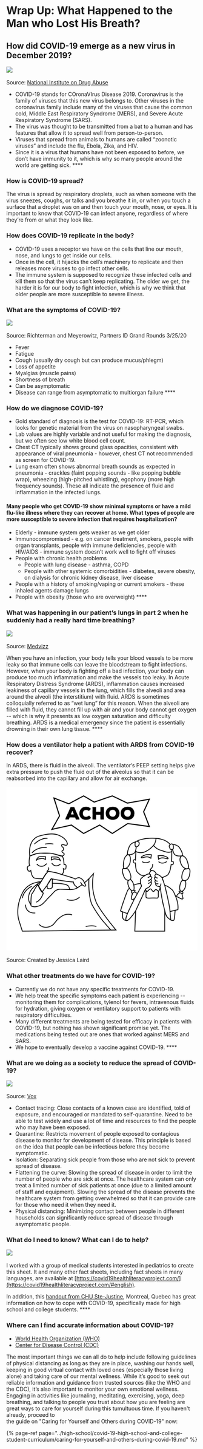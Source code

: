 # Wrap Up: What Happened to the Man who Lost His Breath?

## **How did COVID-19 emerge as a new virus in December 2019?** 

![](https://lh3.googleusercontent.com/9GrL9yUV709qEdWkINsoici4MNTYcHmdcGVL_3pybBxJJAfsNhg5wYt385gpgHYSKymo61WcbwpHsjvyVrBnpO2UD-gVuThwg5c5i6D71en2SIkEb9oRHmeLljQiNLttefc_z84j)

Source: [National Institute on Drug Abuse](https://d14rmgtrwzf5a.cloudfront.net/sites/default/files/animated-graphic-2019-ncov.jpg)

* COVID-19 stands for COronaVIrus Disease 2019. Coronavirus is the family of viruses that this new virus belongs to. Other viruses in the coronavirus family include many of the viruses that cause the common cold, Middle East Respiratory Syndrome \(MERS\), and Severe Acute Respiratory Syndrome \(SARS\).
* The virus was thought to be transmitted from a bat to a human and has features that allow it to spread well from person-to-person.
* Viruses that spread from animals to humans are called “zoonotic viruses” and include the flu, Ebola, Zika, and HIV. 
* Since it is a virus that humans have not been exposed to before, we don’t have immunity to it, which is why so many people around the world are getting sick. ****

### **How is COVID-19 spread?**

The virus is spread by respiratory droplets, such as when someone with the virus sneezes, coughs, or talks and you breathe it in, or when you touch a surface that a droplet was on and then touch your mouth, nose, or eyes. It is important to know that COVID-19 can infect anyone, regardless of where they’re from or what they look like.

### **How does COVID-19 replicate in the body?** 

* COVID-19 uses a receptor we have on the cells that line our mouth, nose, and lungs to get inside our cells. 
* Once in the cell, it hijacks the cell’s machinery to replicate and then releases more viruses to go infect other cells. 
* The immune system is supposed to recognize these infected cells and kill them so that the virus can’t keep replicating. The older we get, the harder it is for our body to fight infection, which is why we think that older people are more susceptible to severe illness. 

### **What are the symptoms of COVID-19?** 

![](https://lh3.googleusercontent.com/aszFNkv354uMeMKm7LXKhkoBvhWzkPk0LzTdPeo9LBUZIpa5S8xDHMCpRbj2grBA7l-7yu3lm_XJ1VxLa4HkhQW6YDDKdpx3v1wIBDcHf7pD82k28J_uUZsVrK7ZdcKFAXIFq7F2)

Source: Richterman and Meyerowitz, Partners ID Grand Rounds 3/25/20

* Fever
* Fatigue
* Cough \(usually dry cough but can produce mucus/phlegm\)
* Loss of appetite
* Myalgias \(muscle pains\) 
* Shortness of breath
* Can be asymptomatic 
* Disease can range from asymptomatic to multiorgan failure ****

### **How do we diagnose COVID-19?** 

* Gold standard of diagnosis is the test for COVID-19: RT-PCR, which looks for genetic material from the virus on nasopharyngeal swabs.
* Lab values are highly variable and not useful for making the diagnosis, but we often see low white blood cell count. 
* Chest CT typically shows ground glass opacities, consistent with appearance of viral pneumonia - however, chest CT not recommended as screen for COVID-19.
* Lung exam often shows abnormal breath sounds as expected in pneumonia - crackles \(faint popping sounds - like popping bubble wrap\), wheezing \(high-pitched whistling\), egophony \(more high frequency sounds\). These all indicate the presence of fluid and inflammation in the infected lungs.

#### Many people who get COVID-19 show minimal symptoms or have a mild flu-like illness where they can recover at home. What types of people are more susceptible to severe infection that requires hospitalization? 

* Elderly - immune system gets weaker as we get older 
* Immunocompromised - e.g. on cancer treatment, smokers, people with organ transplants, people with immune deficiencies, people with HIV/AIDS - immune system doesn’t work well to fight off viruses 
* People with chronic health problems
  * People with lung disease - asthma, COPD 
  * People with other systemic comorbidities - diabetes, severe obesity, on dialysis for chronic kidney disease, liver disease
* People with a history of smoking/vaping or current smokers - these inhaled agents damage lungs 
* People with obesity \(those who are overweight\) ****

### **What was happening in our patient’s lungs in part 2 when he suddenly had a really hard time breathing?**

![](https://lh6.googleusercontent.com/Ytmm6bFKqhD_F3nW-ZmF01sX2yak06zWmEYKH_NPMyp-GqX5iSQF5OlpB_vlGjgUCmkWTma0tFRuBc1uR-QfY7T5iyPZchqWpHOfpnnpEhAw_p0iL7nHiYl8zwVuvqrxpmIoJrR1)

Source: [Medvizz](https://i.ytimg.com/vi/KXw8LXKcmrw/maxresdefault.jpg) 

When you have an infection, your body tells your blood vessels to be more leaky so that immune cells can leave the bloodstream to fight infections. However, when your body is fighting off a bad infection, your body can produce too much inflammation and make the vessels too leaky. In Acute Respiratory Distress Syndrome \(ARDS\), inflammation causes increased leakiness of capillary vessels in the lung, which fills the alveoli and area around the alveoli \(the interstitium\) with fluid. ARDS is sometimes colloquially referred to as “wet lung” for this reason. When the alveoli are filled with fluid, they cannot fill up with air and your body cannot get oxygen -- which is why it presents as low oxygen saturation and difficulty breathing. ARDS is a medical emergency since the patient is essentially drowning in their own lung tissue.       ****

### **How does a ventilator help a patient with ARDS from COVID-19 recover?** 

In ARDS, there is fluid in the alveoli. The ventilator’s PEEP setting helps give extra pressure to push the fluid out of the alveolus so that it can be reabsorbed into the capillary and allow for air exchange.

![](../.gitbook/assets/image%20%281%29.png)

Source: Created by Jessica Laird

### **What other treatments do we have for COVID-19?** 

* Currently we do not have any specific treatments for COVID-19.
* We help treat the specific symptoms each patient is experiencing  -- monitoring them for complications, tylenol for fevers, intravenous fluids for hydration, giving oxygen or ventilatory support to patients with respiratory difficulties. 
* Many different treatments are being tested for efficacy in patients with COVID-19, but nothing has shown significant promise yet. The medications being tested out are ones that worked against MERS and SARS.  
* We hope to eventually develop a vaccine against COVID-19. ****

### **What are we doing as a society to reduce the spread of COVID-19?** 

![](https://lh3.googleusercontent.com/dHNybIuCVlKx7kALdleW52ylWh20yWpzcparrbbTjHsgZ5-q8Fda5sqKgu58aUW8S8TPfvAhzH9FiWwkTzaqoQSYx1c6OhnPM_6ZFDNLofEu51VFXNf7Ut8uc-WhEPZ18dHl4zIX)

Source: [Vox](https://cdn.vox-cdn.com/thumbor/k-wYSoMv5Ay5VlDXDGBetXICM-A=/1400x0/filters:no_upscale%28%29/cdn.vox-cdn.com/uploads/chorus_asset/file/19874507/flattening_the_curve_2.jpg)

* Contact tracing: Close contacts of a known case are identified, told of exposure, and encouraged or mandated to self-quarantine. Need to be able to test widely and use a lot of time and resources to find the people who may have been exposed.
* Quarantine: Restricts movement of people exposed to contagious disease to monitor for development of disease. This principle is based on the idea that people can be infectious before they become symptomatic.
* Isolation: Separating sick people from those who are not sick to prevent spread of disease. 
* Flattening the curve: Slowing the spread of disease in order to limit the number of people who are sick at once. The healthcare system can only treat a limited number of sick patients at once \(due to a limited amount of staff and equipment\). Slowing the spread of the disease prevents the healthcare system from getting overwhelmed so that it can provide care for those who need it when they need it. 
* Physical distancing: Minimizing contact between people in different households can significantly reduce spread of disease through asymptomatic people.

### **What do I need to know? What can I do to help?** 

![](https://lh5.googleusercontent.com/szhQao5AOlL8oGXk4NpZo65yhZiOu2ZPhhG781tkPJUrFRsJTdgDCXNHkrfaE_bfinFEN3_q37A1wdOPAeJJOjbNdm9MLASvlXXVXUKr0RZj9v560EgIA7q_g9DGJ1R_bBqSqgk3)

I worked with a group of medical students interested in pediatrics to create this sheet. It and many other fact sheets, including fact sheets in many languages, are available at [https://covid19healthliteracyproject.com/](https://covid19healthliteracyproject.com/#english).

In addition, this [handout from CHU Ste-Justine](https://www.cps.ca/uploads/blog_uploads/Tips_and_tricks_adolescence_-_Ste-Justine_-_ENGLISH.pdf), Montreal, Quebec has great information on how to cope with COVID-19, specifically made for high school and college students. ****

### **Where can I find accurate information about COVID-19?** 

* [World Health Organization \(WHO\) ](https://www.who.int/emergencies/diseases/novel-coronavirus-2019)
* [Center for Disease Control \(CDC\)](https://www.cdc.gov/coronavirus/2019-nCoV/index.html)

The most important things we can all do to help include following guidelines of physical distancing as long as they are in place, washing our hands well, keeping in good virtual contact with loved ones \(especially those living alone\) and taking care of our mental wellness. While it’s good to seek out reliable information and guidance from trusted sources \(like the WHO and the CDC\), it’s also important to monitor your own emotional wellness. Engaging in activities like journaling, meditating, exercising, yoga, deep breathing, and talking to people you trust about how you are feeling are great ways to care for yourself during this tumultuous time. If you haven't already, proceed to   
the guide on "Caring for Yourself and Others during COVID-19" now:  


{% page-ref page="../high-school/covid-19-high-school-and-college-student-curriculum/caring-for-yourself-and-others-during-covid-19.md" %}



